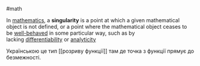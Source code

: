 #math 

In [mathematics](https://en.m.wikipedia.org/wiki/Mathematics "Mathematics"), a **singularity** is a point at which a given mathematical object is not defined, or a point where the mathematical object ceases to be [well-behaved](https://en.m.wikipedia.org/wiki/Well-behaved "Well-behaved") in some particular way, such as by lacking [differentiability](https://en.m.wikipedia.org/wiki/Derivative "Derivative") or [analyticity](https://en.m.wikipedia.org/wiki/Analyticity_of_holomorphic_functions "Analyticity of holomorphic functions")

Українською це тип [[розриву функції]] там де точка з функції прямує до безмежності. 
